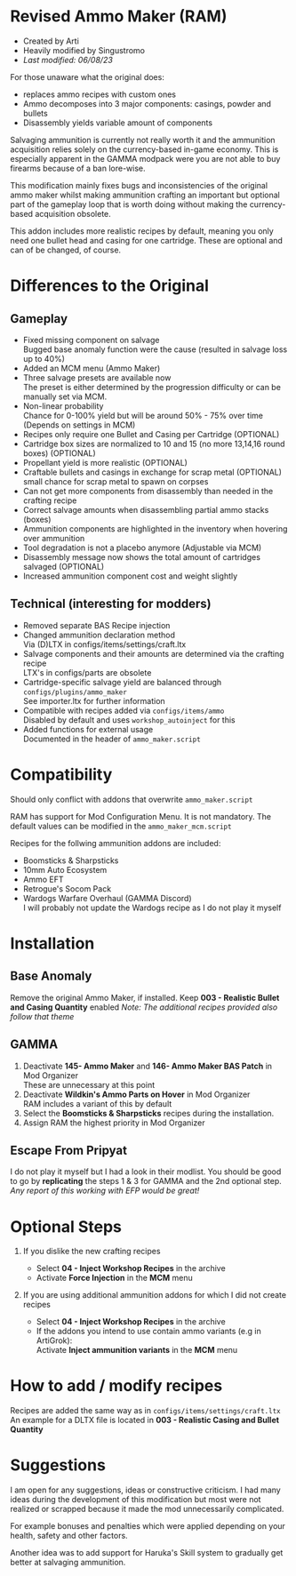 # Revised Ammo Maker (RAM)

- Created by Arti
- Heavily modified by Singustromo
- *Last modified: 06/08/23*

For those unaware what the original does:
- replaces ammo recipes with custom ones
- Ammo decomposes into 3 major components: casings, powder and bullets
- Disassembly yields variable amount of components

Salvaging ammunition is currently not really worth it and the ammunition acquisition relies solely on the currency-based in-game economy. This is especially apparent in the GAMMA modpack were you are not able to buy firearms because of a ban lore-wise.

This modification mainly fixes bugs and inconsistencies of the original ammo maker whilst making ammunition crafting an important but optional part of the gameplay loop that is worth doing without making the currency-based acquisition obsolete.

This addon includes more realistic recipes by default, meaning you only need one bullet head and casing for one cartridge. These are optional and can of be changed, of course.

# Differences to the Original

## Gameplay

- Fixed missing component on salvage  
    Bugged base anomaly function were the cause (resulted in salvage loss up to 40%)
- Added an MCM menu (Ammo Maker)
- Three salvage presets are available now  
    The preset is either determined by the progression difficulty or can be manually set via MCM.
- Non-linear probability  
    Chance for 0-100% yield but will be around 50% - 75% over time (Depends on settings in MCM)
- Recipes only require one Bullet and Casing per Cartridge (OPTIONAL)
- Cartridge box sizes are normalized to 10 and 15 (no more 13,14,16 round boxes) (OPTIONAL)
- Propellant yield is more realistic (OPTIONAL)
- Craftable bullets and casings in exchange for scrap metal (OPTIONAL)  
    small chance for scrap metal to spawn on corpses
- Can not get more components from disassembly than needed in the crafting recipe
- Correct salvage amounts when disassembling partial ammo stacks (boxes)
- Ammunition components are highlighted in the inventory when hovering over ammunition
- Tool degradation is not a placebo anymore (Adjustable via MCM)
- Disassembly message now shows the total amount of cartridges salvaged (OPTIONAL)
- Increased ammunition component cost and weight slightly

## Technical (interesting for modders)

- Removed separate BAS Recipe injection
- Changed ammunition declaration method  
    Via (D)LTX in configs/items/settings/craft.ltx
- Salvage components and their amounts are determined via the crafting recipe  
    LTX's in configs/parts are obsolete
- Cartridge-specific salvage yield are balanced through `configs/plugins/ammo_maker`  
    See importer.ltx for further information
- Compatible with recipes added via `configs/items/ammo`  
    Disabled by default and uses `workshop_autoinject` for this
- Added functions for external usage  
    Documented in the header of `ammo_maker.script`

# Compatibility

Should only conflict with addons that overwrite `ammo_maker.script`

RAM has support for Mod Configuration Menu. It is not mandatory.
The default values can be modified in the `ammo_maker_mcm.script`

Recipes for the follwing ammunition addons are included:
- Boomsticks & Sharpsticks
- 10mm Auto Ecosystem
- Ammo EFT
- Retrogue's Socom Pack
- Wardogs Warfare Overhaul (GAMMA Discord)  
    I will probably not update the Wardogs recipe as I do not play it myself

# Installation

## Base Anomaly

Remove the original Ammo Maker, if installed.
Keep **003 - Realistic Bullet and Casing Quantity** enabled
*Note: The additional recipes provided also follow that theme*

## GAMMA

1. Deactivate **145- Ammo Maker** and **146- Ammo Maker BAS Patch** in Mod Organizer  
    These are unnecessary at this point
2. Deactivate **Wildkin's Ammo Parts on Hover** in Mod Organizer  
    RAM includes a variant of this by default
3. Select the **Boomsticks & Sharpsticks** recipes during the installation.
4. Assign RAM the highest priority in Mod Organizer

## Escape From Pripyat

I do not play it myself but I had a look in their modlist.
You should be good to go by **replicating** the steps 1 & 3 for GAMMA and the 2nd optional step.
*Any report of this working with EFP would be great!*

# Optional Steps

1. If you dislike the new crafting recipes
    - Select **04 - Inject Workshop Recipes** in the archive
    - Activate **Force Injection** in the **MCM** menu

2. If you are using additional ammunition addons for which I did not create recipes
    - Select **04 - Inject Workshop Recipes** in the archive
    - If the addons you intend to use contain ammo variants (e.g in ArtiGrok):  
        Activate **Inject ammunition variants** in the **MCM** menu

# How to add / modify recipes

Recipes are added the same way as in `configs/items/settings/craft.ltx`
An example for a DLTX file is located in **003 - Realistic Casing and Bullet Quantity**

# Suggestions

I am open for any suggestions, ideas or constructive criticism. I had many ideas during the development of this modification but most were not realized or scrapped because it made the mod unnecessarily complicated.

For example bonuses and penalties which were applied depending on your health, safety and other factors.

Another idea was to add support for Haruka's Skill system to gradually get better at salvaging ammunition.
